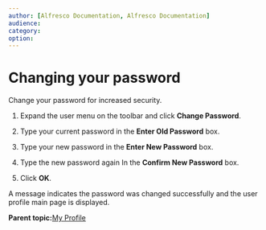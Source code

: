 ```yaml
---
author: [Alfresco Documentation, Alfresco Documentation]
audience: 
category: 
option: 
---
```


# Changing your password

Change your password for increased security.

1.  Expand the user menu on the toolbar and click **Change Password**.

2.  Type your current password in the **Enter Old Password** box.

3.  Type your new password in the **Enter New Password** box.

4.  Type the new password again In the **Confirm New Password** box.

5.  Click **OK**.


A message indicates the password was changed successfully and the user profile main page is displayed.

**Parent topic:**[My Profile](../concepts/profile-intro.md)

